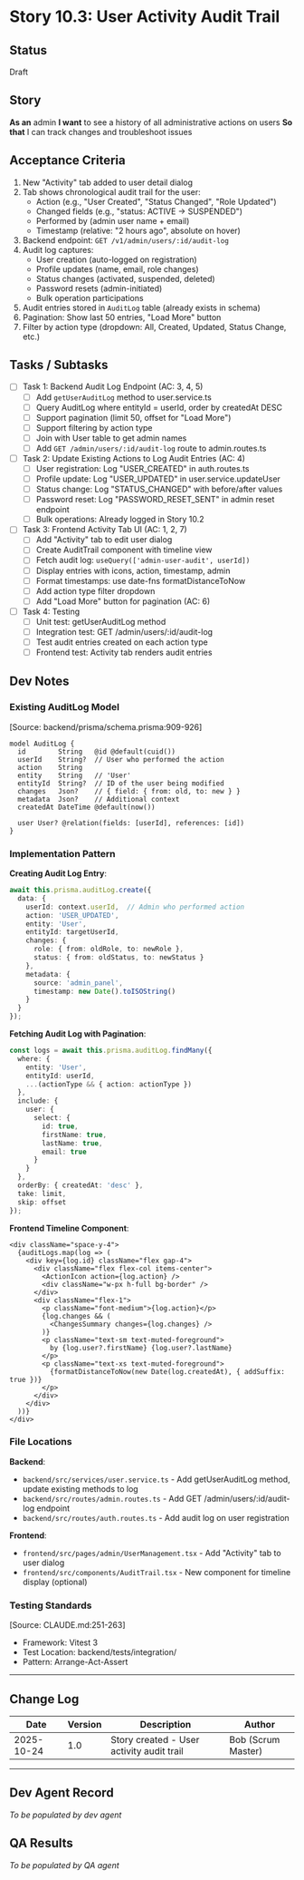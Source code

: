 # Story 10.3: User Activity Audit Trail

## Status
Draft

## Story

**As an** admin
**I want** to see a history of all administrative actions on users
**So that** I can track changes and troubleshoot issues

## Acceptance Criteria

1. New "Activity" tab added to user detail dialog
2. Tab shows chronological audit trail for the user:
   - Action (e.g., "User Created", "Status Changed", "Role Updated")
   - Changed fields (e.g., "status: ACTIVE → SUSPENDED")
   - Performed by (admin user name + email)
   - Timestamp (relative: "2 hours ago", absolute on hover)
3. Backend endpoint: `GET /v1/admin/users/:id/audit-log`
4. Audit log captures:
   - User creation (auto-logged on registration)
   - Profile updates (name, email, role changes)
   - Status changes (activated, suspended, deleted)
   - Password resets (admin-initiated)
   - Bulk operation participations
5. Audit entries stored in `AuditLog` table (already exists in schema)
6. Pagination: Show last 50 entries, "Load More" button
7. Filter by action type (dropdown: All, Created, Updated, Status Change, etc.)

## Tasks / Subtasks

- [ ] Task 1: Backend Audit Log Endpoint (AC: 3, 4, 5)
  - [ ] Add `getUserAuditLog` method to user.service.ts
  - [ ] Query AuditLog where entityId = userId, order by createdAt DESC
  - [ ] Support pagination (limit 50, offset for "Load More")
  - [ ] Support filtering by action type
  - [ ] Join with User table to get admin names
  - [ ] Add `GET /admin/users/:id/audit-log` route to admin.routes.ts

- [ ] Task 2: Update Existing Actions to Log Audit Entries (AC: 4)
  - [ ] User registration: Log "USER_CREATED" in auth.routes.ts
  - [ ] Profile update: Log "USER_UPDATED" in user.service.updateUser
  - [ ] Status change: Log "STATUS_CHANGED" with before/after values
  - [ ] Password reset: Log "PASSWORD_RESET_SENT" in admin reset endpoint
  - [ ] Bulk operations: Already logged in Story 10.2

- [ ] Task 3: Frontend Activity Tab UI (AC: 1, 2, 7)
  - [ ] Add "Activity" tab to edit user dialog
  - [ ] Create AuditTrail component with timeline view
  - [ ] Fetch audit log: `useQuery(['admin-user-audit', userId])`
  - [ ] Display entries with icons, action, timestamp, admin
  - [ ] Format timestamps: use date-fns formatDistanceToNow
  - [ ] Add action type filter dropdown
  - [ ] Add "Load More" button for pagination (AC: 6)

- [ ] Task 4: Testing
  - [ ] Unit test: getUserAuditLog method
  - [ ] Integration test: GET /admin/users/:id/audit-log
  - [ ] Test audit entries created on each action type
  - [ ] Frontend test: Activity tab renders audit entries

## Dev Notes

### Existing AuditLog Model
[Source: backend/prisma/schema.prisma:909-926]
```prisma
model AuditLog {
  id        String   @id @default(cuid())
  userId    String?  // User who performed the action
  action    String
  entity    String   // 'User'
  entityId  String?  // ID of the user being modified
  changes   Json?    // { field: { from: old, to: new } }
  metadata  Json?    // Additional context
  createdAt DateTime @default(now())

  user User? @relation(fields: [userId], references: [id])
}
```

### Implementation Pattern

**Creating Audit Log Entry**:
```typescript
await this.prisma.auditLog.create({
  data: {
    userId: context.userId,  // Admin who performed action
    action: 'USER_UPDATED',
    entity: 'User',
    entityId: targetUserId,
    changes: {
      role: { from: oldRole, to: newRole },
      status: { from: oldStatus, to: newStatus }
    },
    metadata: {
      source: 'admin_panel',
      timestamp: new Date().toISOString()
    }
  }
});
```

**Fetching Audit Log with Pagination**:
```typescript
const logs = await this.prisma.auditLog.findMany({
  where: {
    entity: 'User',
    entityId: userId,
    ...(actionType && { action: actionType })
  },
  include: {
    user: {
      select: {
        id: true,
        firstName: true,
        lastName: true,
        email: true
      }
    }
  },
  orderBy: { createdAt: 'desc' },
  take: limit,
  skip: offset
});
```

**Frontend Timeline Component**:
```tsx
<div className="space-y-4">
  {auditLogs.map(log => (
    <div key={log.id} className="flex gap-4">
      <div className="flex flex-col items-center">
        <ActionIcon action={log.action} />
        <div className="w-px h-full bg-border" />
      </div>
      <div className="flex-1">
        <p className="font-medium">{log.action}</p>
        {log.changes && (
          <ChangesSummary changes={log.changes} />
        )}
        <p className="text-sm text-muted-foreground">
          by {log.user?.firstName} {log.user?.lastName}
        </p>
        <p className="text-xs text-muted-foreground">
          {formatDistanceToNow(new Date(log.createdAt), { addSuffix: true })}
        </p>
      </div>
    </div>
  ))}
</div>
```

### File Locations

**Backend**:
- `backend/src/services/user.service.ts` - Add getUserAuditLog method, update existing methods to log
- `backend/src/routes/admin.routes.ts` - Add GET /admin/users/:id/audit-log endpoint
- `backend/src/routes/auth.routes.ts` - Add audit log on user registration

**Frontend**:
- `frontend/src/pages/admin/UserManagement.tsx` - Add "Activity" tab to user dialog
- `frontend/src/components/AuditTrail.tsx` - New component for timeline display (optional)

### Testing Standards
[Source: CLAUDE.md:251-263]
- Framework: Vitest 3
- Test Location: backend/tests/integration/
- Pattern: Arrange-Act-Assert

---

## Change Log

| Date | Version | Description | Author |
|------|---------|-------------|--------|
| 2025-10-24 | 1.0 | Story created - User activity audit trail | Bob (Scrum Master) |

---

## Dev Agent Record
_To be populated by dev agent_

## QA Results
_To be populated by QA agent_
